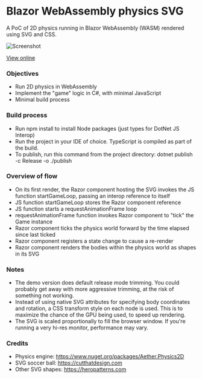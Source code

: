 # Blazor WebAssembly physics SVG

A PoC of 2D physics running in Blazor WebAssembly (WASM) rendered using SVG and CSS.

![Screenshot](https://tomwhall.github.io/blazor-wasm-physics-svg/blazor-wasm-physics-svg.png)

[View online](https://tomwhall.github.io/blazor-wasm-physics-svg)

### Objectives

* Run 2D physics in WebAssembly
* Implement the "game" logic in C#, with minimal JavaScript
* Minimal build process

### Build process

* Run npm install to install Node packages (just types for DotNet JS Interop)
* Run the project in your IDE of choice. TypeScript is compiled as part of the build.
* To publish, run this command from the project directory: dotnet publish -c Release -o ./publish

### Overview of flow

* On its first render, the Razor component hosting the SVG invokes the JS function startGameLoop, passing an interop reference to itself
* JS function startGameLoop stores the Razor component reference
* JS function starts a requestAnimationFrame loop
* requestAnimationFrame function invokes Razor component to "tick" the Game instance
* Razor component ticks the physics world forward by the time elapsed since last ticked
* Razor component registers a state change to cause a re-render
* Razor component renders the bodies within the physics world as shapes in its SVG

### Notes

* The demo version does default release mode trimming. You could probably get away with more aggressive trimming, at the risk of something not working.
* Instead of using native SVG attributes for specifying body coordinates and rotation, a CSS transform style on each node is used. This is to maximize the chance of the GPU being used, to speed up rendering.
* The SVG is scaled proportionally to fill the browser window. If you're running a very hi-res monitor, performance may vary.

### Credits

* Physics engine: https://www.nuget.org/packages/Aether.Physics2D
* SVG soccer ball: https://cutthatdesign.com
* Other SVG shapes: https://heropatterns.com
